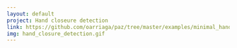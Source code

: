 ```yaml
---
layout: default
project: Hand closeure detection
link: https://github.com/oarriaga/paz/tree/master/examples/minimal_hand/is_open_demo.py
img: hand_closure_detection.gif
---
```

